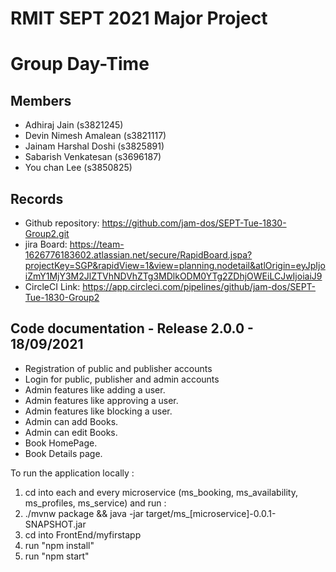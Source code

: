 # RMIT SEPT 2021 Major Project

# Group Day-Time

## Members
* Adhiraj Jain (s3821245)
* Devin Nimesh Amalean (s3821117)
* Jainam Harshal Doshi (s3825891) 
* Sabarish Venkatesan (s3696187)
* You chan Lee (s3850825)

## Records

* Github repository: https://github.com/jam-dos/SEPT-Tue-1830-Group2.git
* jira Board: https://team-1626776183602.atlassian.net/secure/RapidBoard.jspa?projectKey=SGP&rapidView=1&view=planning.nodetail&atlOrigin=eyJpIjoiZmY1MjY3M2JlZTVhNDVhZTg3MDlkODM0YTg2ZDhjOWEiLCJwIjoiaiJ9
* CircleCI Link: https://app.circleci.com/pipelines/github/jam-dos/SEPT-Tue-1830-Group2

	
## Code documentation - Release 2.0.0 - 18/09/2021

* Registration of public and publisher accounts
* Login for public, publisher and admin accounts
* Admin features like adding a user.
* Admin features like approving a user.
* Admin features like blocking a user.
* Admin can add Books.
* Admin can edit Books.
* Book HomePage.
* Book Details page.
  

To run the application locally : 
1) cd into each and every microservice (ms_booking, ms_availability, ms_profiles, ms_service) and run :
2) ./mvnw package && java -jar target/ms_[microservice]-0.0.1-SNAPSHOT.jar
3) cd into FrontEnd/myfirstapp
4) run "npm install"
5) run "npm start"



